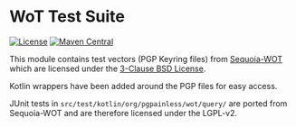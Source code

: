 <!--
SPDX-FileCopyrightText: 2023 Paul Schaub <info@pgpainless.org>

SPDX-License-Identifier: BSD-3-Clause
-->

# WoT Test Suite

[![License](https://img.shields.io/badge/License-BSD%203--Clause-blue.svg)](https://opensource.org/licenses/BSD-3-Clause)
[![Maven Central](https://badgen.net/maven/v/maven-central/org.pgpainless/wot-test-suite)](https://search.maven.org/artifact/org.pgpainless/wot-test-suite)

This module contains test vectors (PGP Keyring files) from [Sequoia-WOT](https://gitlab.com/sequoia-pgp/sequoia-wot/-/tree/main/tests/data)
which are licensed under the [3-Clause BSD License](https://opensource.org/license/bsd-3-clause/).

Kotlin wrappers have been added around the PGP files for easy access.

JUnit tests in `src/test/kotlin/org/pgpainless/wot/query/` are ported from Sequoia-WOT and are therefore licensed under the LGPL-v2.